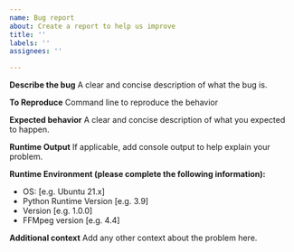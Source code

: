 ```yaml
---
name: Bug report
about: Create a report to help us improve
title: ''
labels: ''
assignees: ''

---
```


**Describe the bug**
A clear and concise description of what the bug is.

**To Reproduce**
Command line to reproduce the behavior

**Expected behavior**
A clear and concise description of what you expected to happen.

**Runtime Output**
If applicable, add console output to help explain your problem.

**Runtime Environment (please complete the following information):**
 - OS: [e.g. Ubuntu 21.x]
 - Python Runtime Version [e.g. 3.9]
 - Version [e.g. 1.0.0]
 - FFMpeg version [e.g. 4.4]

**Additional context**
Add any other context about the problem here.
